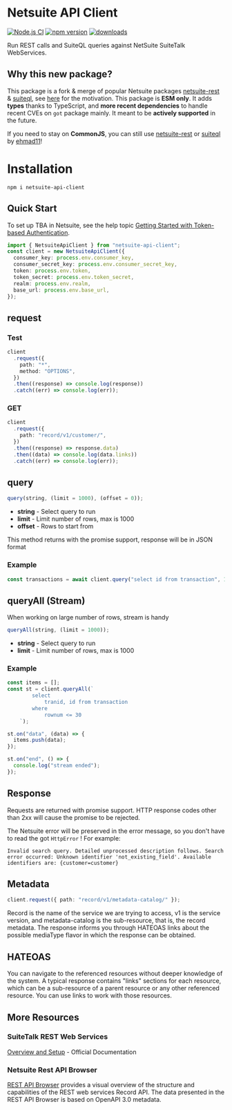 # Netsuite API Client

[![Node.js CI](https://github.com/julbrs/netsuite-api-client/actions/workflows/node.js.yml/badge.svg)](https://github.com/julbrs/netsuite-api-client/actions/workflows/node.js.yml) [![npm version](https://badge.fury.io/js/netsuite-api-client.svg)](https://www.npmjs.com/package/netsuite-api-client) [![downloads](https://img.shields.io/npm/dm/netsuite-api-client.svg)](https://www.npmjs.com/package/netsuite-api-client)

Run REST calls and SuiteQL queries against NetSuite SuiteTalk WebServices.

## Why this new package?

This package is a fork & merge of popular Netsuite packages [netsuite-rest](https://www.npmjs.com/package/netsuite-rest) & [suiteql](https://www.npmjs.com/package/suiteql), see [here](https://github.com/ehmad11/netsuite-rest/issues/27#issuecomment-1751798730) for the motivation. This package is **ESM only**. It adds **types** thanks to TypeScript, and **more recent dependencies** to handle recent CVEs on `got` package mainly. It meant to be **actively supported** in the future.

If you need to stay on **CommonJS**, you can still use [netsuite-rest](https://www.npmjs.com/package/netsuite-rest) or [suiteql](https://www.npmjs.com/package/suiteql) by [ehmad11](https://github.com/ehmad11)!

# Installation

```
npm i netsuite-api-client
```

## Quick Start

To set up TBA in Netsuite, see the help topic [Getting Started with Token-based Authentication](https://system.netsuite.com/app/help/helpcenter.nl?fid=section_4247337262.html).

```ts
import { NetsuiteApiClient } from "netsuite-api-client";
const client = new NetsuiteApiClient({
  consumer_key: process.env.consumer_key,
  consumer_secret_key: process.env.consumer_secret_key,
  token: process.env.token,
  token_secret: process.env.token_secret,
  realm: process.env.realm,
  base_url: process.env.base_url,
});
```

## request

### Test

```ts
client
  .request({
    path: "*",
    method: "OPTIONS",
  })
  .then((response) => console.log(response))
  .catch((err) => console.log(err));
```

### GET

```ts
client
  .request({
    path: "record/v1/customer/",
  })
  .then((response) => response.data)
  .then((data) => console.log(data.links))
  .catch((err) => console.log(err));
```

## query

```ts
query(string, (limit = 1000), (offset = 0));
```

- **string** - Select query to run
- **limit** - Limit number of rows, max is 1000
- **offset** - Rows to start from

This method returns with the promise support, response will be in JSON format

### Example

```ts
const transactions = await client.query("select id from transaction", 10, 0);
```

## queryAll (Stream)

When working on large number of rows, stream is handy

```ts
queryAll(string, (limit = 1000));
```

- **string** - Select query to run
- **limit** - Limit number of rows, max is 1000

### Example

```ts
const items = [];
const st = client.queryAll(`
        select
            tranid, id from transaction
        where
            rownum <= 30
    `);

st.on("data", (data) => {
  items.push(data);
});

st.on("end", () => {
  console.log("stream ended");
});
```

## Response

Requests are returned with promise support. HTTP response codes other than 2xx will cause the promise to be rejected.

The Netsuite error will be preserved in the error message, so you don't have to read the got `HttpError` ! For example:

```
Invalid search query. Detailed unprocessed description follows. Search error occurred: Unknown identifier 'not_existing_field'. Available identifiers are: {customer=customer}
```

## Metadata

```ts
client.request({ path: "record/v1/metadata-catalog/" });
```

Record is the name of the service we are trying to access, v1 is the service version, and metadata-catalog is the sub-resource, that is, the record metadata. The response informs you through HATEOAS links about the possible mediaType flavor in which the response can be obtained.

## HATEOAS

You can navigate to the referenced resources without deeper knowledge of the system. A typical response contains "links" sections for each resource, which can be a sub-resource of a parent resource or any other referenced resource. You can use links to work with those resources.

## More Resources

### SuiteTalk REST Web Services

[Overview and Setup](https://docs.oracle.com/en/cloud/saas/netsuite/ns-online-help/chapter_1540391670.html) - Official Documentation

### Netsuite Rest API Browser

[REST API Browser](https://system.netsuite.com/help/helpcenter/en_US/APIs/REST_API_Browser/record/v1/2021.2/index.html) provides a visual overview of the structure and capabilities of the REST web services Record API. The data presented in the REST API Browser is based on OpenAPI 3.0 metadata.
